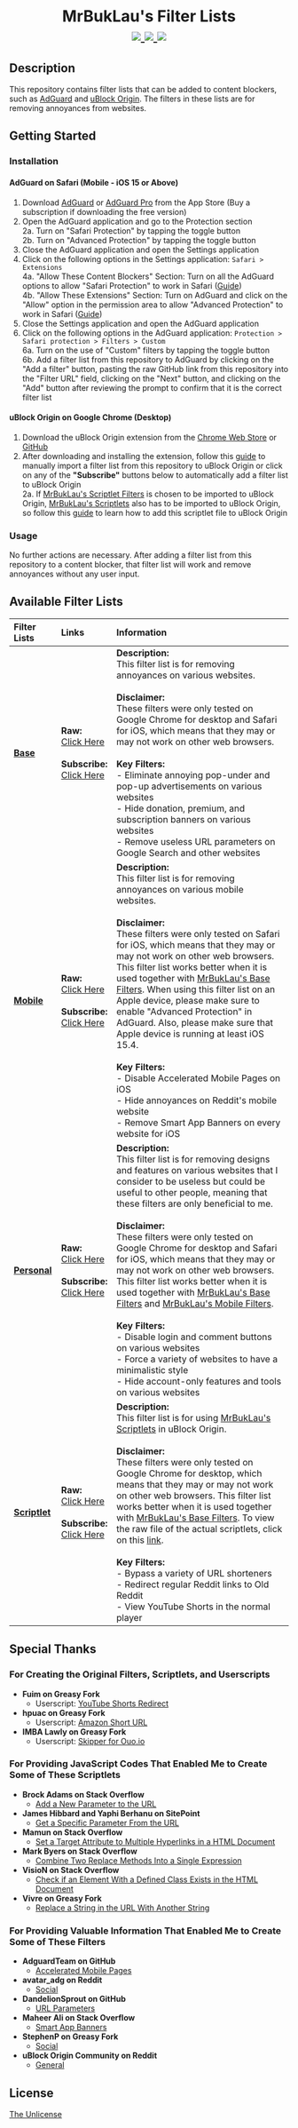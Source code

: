 <h1 align="center">
  MrBukLau's Filter Lists
  <br>
  <a href="https://github.com/MrBukLau/filter-lists/blob/master/LICENSE.md">
    <img src="https://img.shields.io/badge/License-The%20Unlicense-808080?style=for-the-badge&logo=unlicense">
  </a>
  <a href="https://adguard.com/kb/general/ad-filtering/create-own-filters/">
    <img src="https://img.shields.io/badge/Syntax-AdGuard-68BC71?style=for-the-badge&logo=adguard">
  </a>
  <a href="https://github.com/gorhill/uBlock/wiki/Static-filter-syntax">
    <img src="https://img.shields.io/badge/Syntax-uBlock%20Origin-800000?style=for-the-badge&logo=ublockorigin">
  </a>
</h1>

## Description
This repository contains filter lists that can be added to content blockers, such as [AdGuard][AdGuard Website Link] and [uBlock Origin][uBlock Origin GitHub Link]. The filters in these lists are for removing annoyances from websites.

## Getting Started
### Installation
#### AdGuard on Safari (Mobile - iOS 15 or Above)
1. Download [AdGuard][AdGuard App Store Link] or [AdGuard Pro][AdGuard Pro App Store Link] from the App Store (Buy a subscription if downloading the free version)
2. Open the AdGuard application and go to the Protection section
    <br>
    2a. Turn on "Safari Protection" by tapping the toggle button
    <br>
    2b. Turn on "Advanced Protection" by tapping the toggle button
3. Close the AdGuard application and open the Settings application
4. Click on the following options in the Settings application: `Safari > Extensions`
    <br>
    4a. "Allow These Content Blockers" Section: Turn on all the AdGuard options to allow "Safari Protection" to work in Safari ([Guide][Content Blockers Guide Link])
    <br>
    4b. "Allow These Extensions" Section: Turn on AdGuard and click on the "Allow" option in the permission area to allow "Advanced Protection" to work in Safari ([Guide][Safari Web Extensions Guide Link])
5. Close the Settings application and open the AdGuard application
6. Click on the following options in the AdGuard application: `Protection > Safari protection > Filters > Custom`
    <br>
    6a. Turn on the use of "Custom" filters by tapping the toggle button
    <br>
    6b. Add a filter list from this repository to AdGuard by clicking on the "Add a filter" button, pasting the raw GitHub link from this repository into the "Filter URL" field, clicking on the "Next" button, and clicking on the "Add" button after reviewing the prompt to confirm that it is the correct filter list
#### uBlock Origin on Google Chrome (Desktop)
1. Download the uBlock Origin extension from the [Chrome Web Store][uBlock Origin Chrome Web Store Link] or [GitHub][uBlock Origin GitHub Link]
2. After downloading and installing the extension, follow this [guide][uBlock Origin Filter Guide Link] to manually import a filter list from this repository to uBlock Origin or click on any of the **"Subscribe"** buttons below to automatically add a filter list to uBlock Origin
    <br>
    2a. If [MrBukLau's Scriptlet Filters][Scriptlet Filter] is chosen to be imported to uBlock Origin, [MrBukLau's Scriptlets][Scriptlet File Link] also has to be imported to uBlock Origin, so follow this [guide][uBlock Origin Scriptlet Guide Link] to learn how to add this scriptlet file to uBlock Origin
### Usage
No further actions are necessary. After adding a filter list from this repository to a content blocker, that filter list will work and remove annoyances without any user input.

## Available Filter Lists
| **Filter Lists** | **Links** | **Information** |
|:-----------------|:----------|:----------------|
| **[Base][Base Filter]** | **Raw:** <br> [Click Here][Base Raw] <br><br> **Subscribe:** <br> [Click Here][Base Subscription] | **Description:** <br> This filter list is for removing annoyances on various websites. <br><br> **Disclaimer:** <br> These filters were only tested on Google Chrome for desktop and Safari for iOS, which means that they may or may not work on other web browsers. <br><br> **Key Filters:** <br> - Eliminate annoying pop-under and pop-up advertisements on various websites <br> - Hide donation, premium, and subscription banners on various websites <br> - Remove useless URL parameters on Google Search and other websites
| **[Mobile][Mobile Filter]** | **Raw:** <br> [Click Here][Mobile Raw] <br><br> **Subscribe:** <br> [Click Here][Mobile Subscription] | **Description:** <br> This filter list is for removing annoyances on various mobile websites. <br><br> **Disclaimer:** <br> These filters were only tested on Safari for iOS, which means that they may or may not work on other web browsers. This filter list works better when it is used together with [MrBukLau's Base Filters][Base Filter]. When using this filter list on an Apple device, please make sure to enable "Advanced Protection" in AdGuard. Also, please make sure that Apple device is running at least iOS 15.4. <br><br> **Key Filters:** <br> - Disable Accelerated Mobile Pages on iOS <br> - Hide annoyances on Reddit's mobile website <br> - Remove Smart App Banners on every website for iOS
| **[Personal][Personal Filter]** | **Raw:** <br> [Click Here][Personal Raw] <br><br> **Subscribe:** <br> [Click Here][Personal Subscription] | **Description:** <br> This filter list is for removing designs and features on various websites that I consider to be useless but could be useful to other people, meaning that these filters are only beneficial to me. <br><br> **Disclaimer:** <br> These filters were only tested on Google Chrome for desktop and Safari for iOS, which means that they may or may not work on other web browsers. This filter list works better when it is used together with [MrBukLau's Base Filters][Base Filter] and [MrBukLau's Mobile Filters][Mobile Filter]. <br><br> **Key Filters:** <br> - Disable login and comment buttons on various websites <br> - Force a variety of websites to have a minimalistic style <br> - Hide account-only features and tools on various websites
| **[Scriptlet][Scriptlet Filter]** | **Raw:** <br> [Click Here][Scriptlet Raw] <br><br> **Subscribe:** <br> [Click Here][Scriptlet Subscription] | **Description:** <br> This filter list is for using [MrBukLau's Scriptlets][Scriptlet File Link] in uBlock Origin. <br><br> **Disclaimer:** <br> These filters were only tested on Google Chrome for desktop, which means that they may or may not work on other web browsers. This filter list works better when it is used together with [MrBukLau's Base Filters][Base Filter]. To view the raw file of the actual scriptlets, click on this [link][Scriptlet Raw File Link]. <br><br> **Key Filters:** <br> - Bypass a variety of URL shorteners <br> - Redirect regular Reddit links to Old Reddit <br> - View YouTube Shorts in the normal player

## Special Thanks
### For Creating the Original Filters, Scriptlets, and Userscripts
- **Fuim on Greasy Fork**
    - Userscript: [YouTube Shorts Redirect](https://greasyfork.org/en/scripts/439993)
- **hpuac on Greasy Fork**
    - Userscript: [Amazon Short URL](https://greasyfork.org/en/scripts/376630)
- **IMBA Lawly on Greasy Fork**
    - Userscript: [Skipper for Ouo.io](https://greasyfork.org/en/scripts/419509)
### For Providing JavaScript Codes That Enabled Me to Create Some of These Scriptlets
- **Brock Adams on Stack Overflow**
    - [Add a New Parameter to the URL](https://stackoverflow.com/a/16070740)
- **James Hibbard and Yaphi Berhanu on SitePoint**
    - [Get a Specific Parameter From the URL](https://sitepoint.com/get-url-parameters-with-javascript/)
- **Mamun on Stack Overflow**
    - [Set a Target Attribute to Multiple Hyperlinks in a HTML Document](https://stackoverflow.com/a/49447785)
- **Mark Byers on Stack Overflow**
    - [Combine Two Replace Methods Into a Single Expression](https://stackoverflow.com/a/7990896)
- **VisioN on Stack Overflow**
    - [Check if an Element With a Defined Class Exists in the HTML Document](https://stackoverflow.com/a/26254984)
- **Vivre on Greasy Fork**
    - [Replace a String in the URL With Another String](https://greasyfork.org/en/discussions/requests/55817#comment-144843)
### For Providing Valuable Information That Enabled Me to Create Some of These Filters
- **AdguardTeam on GitHub**
    - [Accelerated Mobile Pages](https://github.com/AdguardTeam/DisableAMP)
- **avatar_adg on Reddit**
    - [Social](https://reddit.com/r/Adguard/comments/7o0ly5/comment/ds6sdg8/)
- **DandelionSprout on GitHub**
    - [URL Parameters](https://github.com/DandelionSprout/adfilt)
- **Maheer Ali on Stack Overflow**
    - [Smart App Banners](https://stackoverflow.com/questions/55890434/how-can-i-to-remove-meta-tag-using-javascript#comment98437935_55890463)
- **StephenP on Greasy Fork**
    - [Social](https://greasyfork.org/en/scripts/395497)
- **uBlock Origin Community on Reddit**
    - [General](https://reddit.com/r/uBlockOrigin/)

## License
[The Unlicense](https://github.com/MrBukLau/filter-lists/blob/master/LICENSE.md)

<!-- Application Links -->
[AdGuard App Store Link]: https://apps.apple.com/app/id1047223162
[AdGuard Pro App Store Link]: https://apps.apple.com/app/id1126386264
[AdGuard Website Link]: https://adguard.com/
[uBlock Origin Chrome Web Store Link]: https://chrome.google.com/webstore/detail/ublock-origin/cjpalhdlnbpafiamejdnhcphjbkeiagm
[uBlock Origin GitHub Link]: https://github.com/gorhill/uBlock

<!-- Filter Lists -->
[Base Filter]: https://github.com/MrBukLau/filter-lists/blob/master/filters/basefilters.txt
[Mobile Filter]: https://github.com/MrBukLau/filter-lists/blob/master/filters/mobilefilters.txt
[Personal Filter]: https://github.com/MrBukLau/filter-lists/blob/master/filters/personalfilters.txt
[Scriptlet Filter]: https://github.com/MrBukLau/filter-lists/blob/master/scriptlets/scriptletfilters.txt

<!-- Guide Links -->
[Content Blockers Guide Link]: https://macrumors.com/how-to/enable-content-blockers-safari/
[Safari Web Extensions Guide Link]: https://adguard.com/kb/adguard-for-ios/web-extension/#how-to-enable-adguards-safari-web-extension
[uBlock Origin Filter Guide Link]: https://github.com/gorhill/uBlock/wiki/Filter-lists-from-around-the-web
[uBlock Origin Scriptlet Guide Link]: https://xaloez.com/blog/UblockOriginScriptlets/index.html

<!-- JavaScript Links -->
[Scriptlet File Link]: https://github.com/MrBukLau/filter-lists/blob/master/scriptlets/scriptlets.js
[Scriptlet Raw File Link]: https://github.com/MrBukLau/filter-lists/raw/master/scriptlets/scriptlets.js

<!-- Raw Lists -->
[Base Raw]: https://github.com/MrBukLau/filter-lists/raw/master/filters/basefilters.txt
[Mobile Raw]: https://github.com/MrBukLau/filter-lists/raw/master/filters/mobilefilters.txt
[Personal Raw]: https://github.com/MrBukLau/filter-lists/raw/master/filters/personalfilters.txt
[Scriptlet Raw]: https://github.com/MrBukLau/filter-lists/raw/master/scriptlets/scriptletfilters.txt

<!-- Subscription Lists -->
[Base Subscription]: https://subscribe.adblockplus.org/?location=https://github.com/MrBukLau/filter-lists/raw/master/filters/basefilters.txt&title=MrBukLau%27s%20Base%20Filters
[Mobile Subscription]: https://subscribe.adblockplus.org/?location=https://github.com/MrBukLau/filter-lists/raw/master/filters/mobilefilters.txt&title=MrBukLau%27s%20Mobile%20Filters
[Personal Subscription]: https://subscribe.adblockplus.org/?location=https://github.com/MrBukLau/filter-lists/raw/master/filters/personalfilters.txt&title=MrBukLau%27s%20Personal%20Filters
[Scriptlet Subscription]: https://subscribe.adblockplus.org/?location=https://github.com/MrBukLau/filter-lists/raw/master/scriptlets/scriptletfilters.txt&title=MrBukLau%27s%20Scriptlet%20Filters
